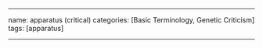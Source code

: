 ---
 
 name: apparatus (critical)
 categories: [Basic Terminology, Genetic Criticism]
 tags: [apparatus]

---